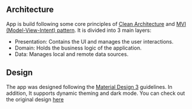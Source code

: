 ## Architecture
App is build following some core principles of [Clean Architecture](https://blog.cleancoder.com/uncle-bob/2012/08/13/the-clean-architecture.html) and [MVI (Model-View-Intent) pattern](https://proandroiddev.com/mvi-architecture-with-kotlin-flows-and-channels-d36820b2028d). It is divided into 3 main layers:

- Presentation: Contains the UI and manages the user interactions.
- Domain: Holds the business logic of the application.
- Data: Manages local and remote data sources.

## Design

The app was designed following the [Material Design 3](https://m3.material.io/) guidelines.
In addition, It supports dynamic theming and dark mode. You can check out the original design [here](https://www.figma.com/file/NF9oVXWUyTO3EK4C9M6lWK/resume)